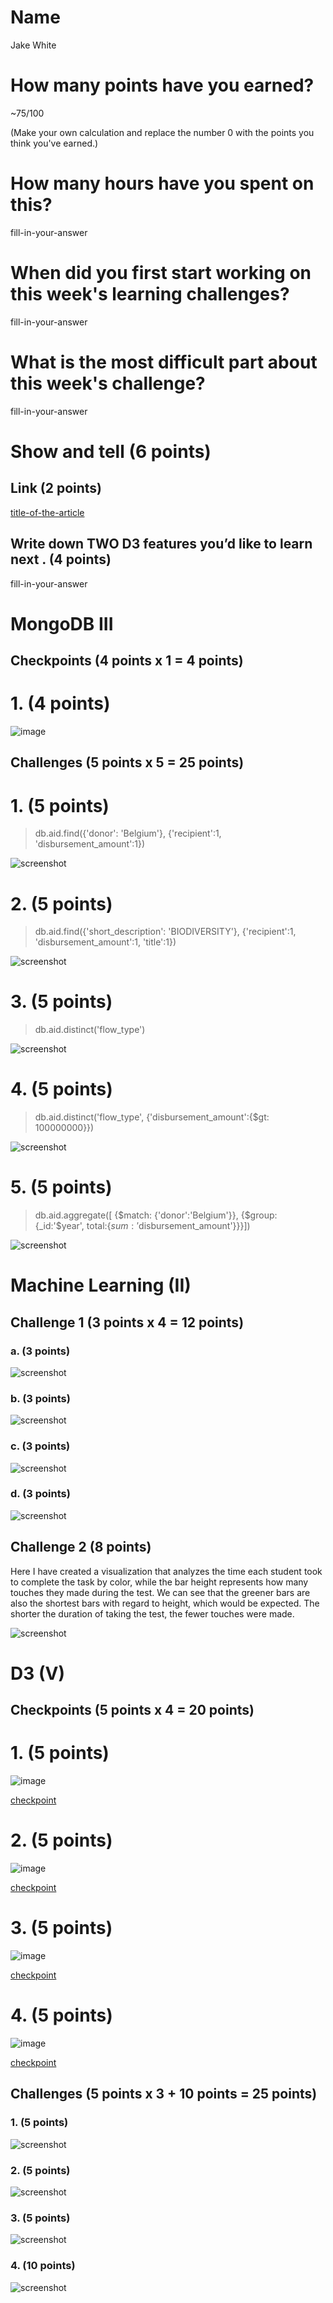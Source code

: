 # Name

Jake White

# How many points have you earned?

~75/100

(Make your own calculation and replace the number 0 with the points you think you've earned.)

# How many hours have you spent on this?

fill-in-your-answer

# When did you first start working on this week's learning challenges?

fill-in-your-answer

# What is the most difficult part about this week's challenge?

fill-in-your-answer

# Show and tell (6 points)

## Link (2 points)

[title-of-the-article](http://link-to-an-interesting-D3-visualization-example)

## Write down TWO D3 features you’d like to learn next . (4 points)

fill-in-your-answer

# MongoDB III

## Checkpoints (4 points x 1 = 4 points)

# 1. (4 points)

![image](http://i.imgur.com/3VKIkCQ.png)

## Challenges (5 points x 5 = 25 points)

# 1. (5 points)

> db.aid.find({'donor': 'Belgium'}, {'recipient':1, 'disbursement_amount':1})

![screenshot](http://i.imgur.com/2Tp69WO.png)

# 2. (5 points)

> db.aid.find({'short_description': 'BIODIVERSITY'}, {'recipient':1, 'disbursement_amount':1, 'title':1})

![screenshot](http://i.imgur.com/jjL7XpF.png)

# 3. (5 points)

> db.aid.distinct('flow_type')

![screenshot](http://i.imgur.com/M7d60gV.png)

# 4. (5 points)

> db.aid.distinct('flow_type', {'disbursement_amount':{$gt: 100000000}})

![screenshot](http://i.imgur.com/1tHJ1F2.png)

# 5. (5 points)

> db.aid.aggregate([ {$match: {'donor':'Belgium'}}, {$group: {_id:'$year', total:{$sum: '$disbursement_amount'}}}])

![screenshot](http://i.imgur.com/W7aw8Ni.png)

# Machine Learning (II)

## Challenge 1 (3 points x 4 = 12 points)

### a. (3 points)

![screenshot](http://i.imgur.com/EAVhkf5.png)

### b. (3 points)

![screenshot](http://i.imgur.com/SYnyGL5.png)

### c. (3 points) 

![screenshot](http://i.imgur.com/we1TiUG.png)

### d. (3 points) 

![screenshot](http://i.imgur.com/MWggy5m.png)

## Challenge 2 (8 points)

Here I have created a visualization that analyzes the time each student took to complete the task by color,
while the bar height represents how many touches they made during the test. We can see that the greener bars 
are also the shortest bars with regard to height, which would be expected. The shorter the duration of taking 
the test, the fewer touches were made. 

![screenshot](http://i.imgur.com/MBQj3t5.png)

# D3 (V)

## Checkpoints (5 points x 4 = 20 points)

# 1. (5 points)

![image](http://i.imgur.com/XRWSZMC.png)

[checkpoint](d3/check1.html)

# 2. (5 points)

![image](http://i.imgur.com/T13W0eO.png)

[checkpoint](d3/check2.html)

# 3. (5 points)

![image](http://i.imgur.com/GXlNpay.png)

[checkpoint](d3/check3.html)

# 4. (5 points)

![image](http://i.imgur.com/h5XXKfk.png)

[checkpoint](d3/check4.html)

## Challenges 	(5 points x 3 + 10 points = 25 points)

### 1. (5 points)

![screenshot](http://i.imgur.com/tjDf309.png)

### 2. (5 points)

![screenshot](screenshot.png?raw=true)

### 3. (5 points)

![screenshot](screenshot.png?raw=true)

### 4. (10 points)

![screenshot](screenshot.png?raw=true)

